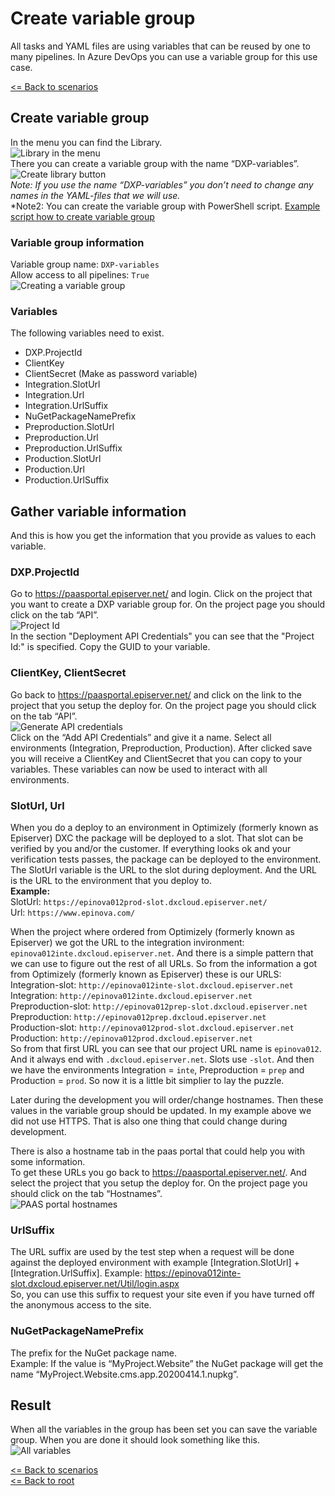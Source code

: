 # Create variable group
All tasks and YAML files are using variables that can be reused by one to many pipelines. In Azure DevOps you can use a variable group for this use case.

[<= Back to scenarios](SetupScenarios.md)  

## Create variable group
In the menu you can find the Library.  
![Library in the menu](Images/CreateVariableGroup/Library.png)  
There you can create a variable group with the name “DXP-variables”.  
![Create library button](Images/CreateVariableGroup/CreateVariableGroupLink.png)  
*Note: If you use the name “DXP-variables” you don’t need to change any names in the YAML-files that we will use.*   
*Note2: You can create the variable group with PowerShell script. [Example script how to create variable group](../Scripts/AzureDevOps.Create.Dxp-variables.ps1)
### Variable group information
Variable group name: `DXP-variables`  
Allow access to all pipelines: `True`  
![Creating a variable group](Images/CreateVariableGroup/CreatingVariableGroup.png)  
### Variables
The following variables need to exist.  
* DXP.ProjectId
* ClientKey
* ClientSecret (Make as password variable)
* Integration.SlotUrl
* Integration.Url
* Integration.UrlSuffix
* NuGetPackageNamePrefix
* Preproduction.SlotUrl
* Preproduction.Url
* Preproduction.UrlSuffix
* Production.SlotUrl
* Production.Url
* Production.UrlSuffix

## Gather variable information
And this is how you get the information that you provide as values to each variable.
### DXP.ProjectId
Go to https://paasportal.episerver.net/ and login. Click on the project that you want to create a DXP variable group for. On the project page you should click on the tab “API”.  
![Project Id](Images/CreateVariableGroup/ApiTab.png)  
In the section "Deployment API Credentials" you can see that the "Project Id:" is specified. Copy the GUID to your variable.  

### ClientKey, ClientSecret
Go back to https://paasportal.episerver.net/ and click on the link to the project that you setup the deploy for. On the project page you should click on the tab “API”.  
![Generate API credentials](Images/CreateVariableGroup/GenAPICredentials.png)  
Click on the “Add API Credentials” and give it a name. Select all environments (Integration, Preproduction, Production). After clicked save you will receive a ClientKey and ClientSecret that you can copy to your variables. These variables can now be used to interact with all environments.  

### SlotUrl, Url
When you do a deploy to an environment in Optimizely (formerly known as Episerver) DXC the package will be deployed to a slot. That slot can be verified by you and/or the customer. If everything looks ok and your verification tests passes, the package can be deployed to the environment. The SlotUrl variable is the URL to the slot during deployment. And the URL is the URL to the environment that you deploy to.  
**Example:**  
SlotUrl: `https://epinova012prod-slot.dxcloud.episerver.net/`  
Url: `https://www.epinova.com/`  

When the project where ordered from Optimizely (formerly known as Episerver) we got the URL to the integration invironment: `epinova012inte.dxcloud.episerver.net`. And there is a simple pattern that we can use to figure out the rest of all URLs. So from the information a got from Optimizely (formerly known as Episerver) these is our URLS:  
Integration-slot:   `http://epinova012inte-slot.dxcloud.episerver.net`  
Integration:        `http://epinova012inte.dxcloud.episerver.net`  
Preproduction-slot: `http://epinova012prep-slot.dxcloud.episerver.net`  
Preproduction:      `http://epinova012prep.dxcloud.episerver.net`  
Production-slot:    `http://epinova012prod-slot.dxcloud.episerver.net`  
Production:         `http://epinova012prod.dxcloud.episerver.net`  
So from that first URL you can see that our project URL name is `epinova012`. And it always end with `.dxcloud.episerver.net`. Slots use `-slot`. And then we have the environments Integration = `inte`, Preproduction = `prep` and Production = `prod`. So now it is a little bit simplier to lay the puzzle.  
  
Later during the development you will order/change hostnames. Then these values in the variable group should be updated. In my example above we did not use HTTPS. That is also one thing that could change during development.

There is also a hostname tab in the paas portal that could help you with some information.  
To get these URLs you go back to https://paasportal.episerver.net/. And select the project that you setup the deploy for. On the project page you should click on the tab “Hostnames”.  
![PAAS portal hostnames](Images/CreateVariableGroup/PassProjectHostnames.png)  
 
### UrlSuffix
The URL suffix are used by the test step when a request will be done against the deployed environment with example [Integration.SlotUrl] + [Integration.UrlSuffix].  Example: https://epinova012inte-slot.dxcloud.episerver.net/Util/login.aspx  
So, you can use this suffix to request your site even if you have turned off the anonymous access to the site.  

### NuGetPackageNamePrefix
The prefix for the NuGet package name.  
Example: If the value is “MyProject.Website” the NuGet package will get the name “MyProject.Website.cms.app.20200414.1.nupkg”.  

## Result
When all the variables in the group has been set you can save the variable group.
When you are done it should look something like this.  
![All variables](Images/CreateVariableGroup/Result_v2.png)  

[<= Back to scenarios](SetupScenarios.md)  
[<= Back to root](../README.md)
